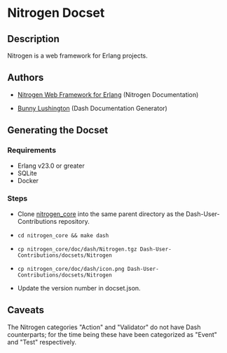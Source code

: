 Nitrogen Docset
=======================

## Description

Nitrogen is a web framework for Erlang projects.

## Authors

* [Nitrogen Web Framework for Erlang](https://github.com/nitrogen) (Nitrogen
  Documentation)
  
* [Bunny Lushington](https://github.com/bunnylushington) (Dash Documentation Generator)

## Generating the Docset

### Requirements

* Erlang v23.0 or greater
* SQLite
* Docker

### Steps

* Clone [nitrogen_core](https://github.com/nitrogen/nitrogen_core)
  into the same parent directory as the Dash-User-Contributions
  repository.
  
* `cd nitrogen_core && make dash`

* `cp nitrogen_core/doc/dash/Nitrogen.tgz Dash-User-Contributions/docsets/Nitrogen`

* `cp nitrogen_core/doc/dash/icon.png Dash-User-Contributions/docsets/Nitrogen`

* Update the version number in docset.json.





## Caveats

The Nitrogen categories "Action" and "Validator" do not have Dash
counterparts; for the time being these have been categorized as
"Event" and "Test" respectively.
